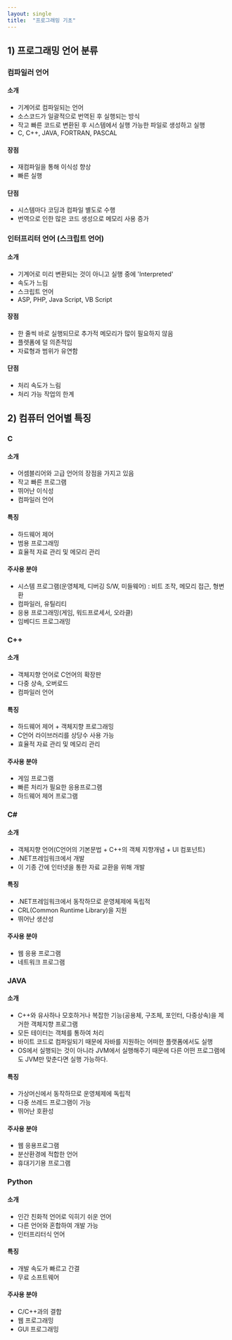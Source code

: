 ```yaml
---
layout: single
title:  "프로그래밍 기초"
---
```



## 1) 프로그래밍 언어 분류

### 컴파일러 언어

#### 소개
- 기계어로 컴파일되는 언어
- 소스코드가 일괄적으로 번역된 후 실행되는 방식
- 작고 빠른 코드로 변환된 후 시스템에서 실행 가능한 파일로 생성하고 실행
- C, C++, JAVA, FORTRAN, PASCAL


#### 장점
- 재컴파일을 통해 이식성 향상
- 빠른 실행


#### 단점
- 시스템마다 코딩과 컴파일 별도로 수행
- 번역으로 인한 많은 코드 생성으로 메모리 사용 증가


### 인터프리터 언어 (스크립트 언어)


#### 소개
- 기계어로 미리 변환되는 것이 아니고 실행 중에 'Interpreted'
- 속도가 느림
- 스크립트 언어
- ASP, PHP, Java Script, VB Script


#### 장점
- 한 줄씩 바로 실행되므로 추가적 메모리가 많이 필요하지 않음
- 플렛폼에 덜 의존적임
- 자료형과 범위가 유연함


#### 단점
- 처리 속도가 느림
- 처리 가능 작업의 한계


## 2) 컴퓨터 언어별 특징


### C


#### 소개
- 어셈블리어와 고급 언어의 장점을 가지고 있음
- 작고 빠른 프로그램
- 뛰어난 이식성
- 컴파일러 언어


#### 특징
- 하드웨어 제어
- 범용 프로그래밍
- 효율적 자료 관리 및 메모리 관리


#### 주사용 분야
- 시스템 프로그램(운영체제, 디버깅 S/W, 미들웨어) : 비트 조작, 메모리 접근, 형변환
- 컴파일러, 유틸리티
- 응용 프로그래밍(게임, 워드프로세서, 오라클)
- 임베디드 프로그래밍


### C++


#### 소개
- 객체지향 언어로 C언어의 확장판
- 다중 상속, 오버로드
- 컴파일러 언어


#### 특징
- 하드웨어 제어 + 객체지향 프로그래밍
- C언어 라이브러리를 상당수 사용 가능
- 효율적 자료 관리 및 메모리 관리


#### 주사용 분야
- 게임 프로그램
- 빠른 처리가 필요한 응용프로그램
- 하드웨어 제어 프로그램


### C#


#### 소개
- 객체지향 언어(C언어의 기본문법 + C++의 객체 지향개념 + UI 컴포넌트)
- .NET프레임워크에서 개발
- 이 기종 간에 인터넷을 통한 자료 교환을 위해 개발


#### 특징
- .NET프레임워크에서 동작하므로 운영체제에 독립적
- CRL(Common Runtime Library)을 지원
- 뛰어난 생산성


#### 주사용 분야
- 웹 응용 프로그램
- 네트워크 프로그램


### JAVA


#### 소개
- C++와 유사하나 모호하거나 복잡한 기능(공용체, 구조체, 포인터, 다중상속)을 제거한 객체지향 프로그램
- 모든 테이터는 객체를 통하여 처리
- 바이트 코드로 컴파일되기 때문에 자바를 지원하는 어떠한 플랫폼에서도 실행
- OS에서 실행되는 것이 아니라 JVM에서 실행해주기 때문에 다른 어떤 프로그램에도 JVM만 맞춘다면 실행 가능하다.


#### 특징
- 가상머신에서 동작하므로 운영체제에 독립적
- 다중 쓰레드 프로그램이 가능
- 뛰어난 호환성


#### 주사용 분야
- 웹 응용프로그램
- 분산환경에 적합한 언어
- 휴대기기용 프로그램


### Python


#### 소개
- 인간 친화적 언어로 익히기 쉬운 언어
- 다른 언어와 혼합하여 개발 가능
- 인터프리터식 언어


#### 특징
- 개발 속도가 빠르고 간결
- 무료 소프트웨어


#### 주사용 분야
- C/C++과의 결합
- 웹 프로그래밍
- GUI 프로그래밍

